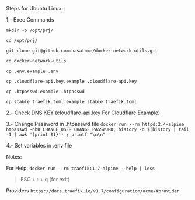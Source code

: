 Steps for Ubuntu Linux:

1.- Exec Commands

`mkdir -p /opt/prj/`

`cd /opt/prj/`

`git clone git@github.com:nasatome/docker-network-utils.git`

`cd docker-network-utils`

`cp .env.example .env`

`cp .cloudflare-api.key.example .cloudflare-api.key`

`cp .htpasswd.example .htpasswd`

`cp stable_traefik.toml.example stable_traefik.toml`

2.- Check DNS KEY (cloudflare-api.key For Cloudflare Example)

3.- Change Password in .htpasswd file
`docker run --rm httpd:2.4-alpine htpasswd -nbB CHANGE_USER CHANGE_PASSWORD; history -d $(history | tail -1 | awk '{print $1}') ; printf "\n\n"`

4.- Set variables in .env file

Notes: 

For Help: 
`docker run --rm traefik:1.7-alpine --help | less`

>ESC + : + q (for exit) 

Providers
`https://docs.traefik.io/v1.7/configuration/acme/#provider`

